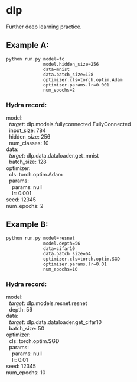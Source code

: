 # dlp
Further deep learning practice. 

## Example A: 

```
python run.py model=fc 
              model.hidden_size=256
              data=mnist 
              data.batch_size=128
              optimizer.cls=torch.optim.Adam
              optimizer.params.lr=0.001
              num_epochs=2
```

### Hydra record:

model:  
&nbsp;&nbsp;_target_: dlp.models.fullyconnected.FullyConnected  
&nbsp;&nbsp;input_size: 784  
&nbsp;&nbsp;hidden_size: 256  
&nbsp;&nbsp;num_classes: 10  
data:  
&nbsp;&nbsp;_target_: dlp.data.dataloader.get_mnist  
&nbsp;&nbsp;batch_size: 128  
optimizer:  
&nbsp;&nbsp;cls: torch.optim.Adam  
&nbsp;&nbsp;params:  
&nbsp;&nbsp;&nbsp;&nbsp;params: null  
&nbsp;&nbsp;&nbsp;&nbsp;lr: 0.001  
seed: 12345  
num_epochs: 2  


## Example B:

```
python run.py model=resnet
              model.depth=56
              data=cifar10 
              data.batch_size=64
              optimizer.cls=torch.optim.SGD
              optimizer.params.lr=0.01
              num_epochs=10
```

### Hydra record:

model:  
&nbsp;&nbsp;_target_: dlp.models.resnet.resnet  
&nbsp;&nbsp;depth: 56  
data:  
&nbsp;&nbsp;_target_: dlp.data.dataloader.get_cifar10  
&nbsp;&nbsp;batch_size: 50  
optimizer:  
&nbsp;&nbsp;cls: torch.optim.SGD  
&nbsp;&nbsp;params:  
&nbsp;&nbsp;&nbsp;&nbsp;params: null  
&nbsp;&nbsp;&nbsp;&nbsp;lr: 0.01  
seed: 12345  
num_epochs: 10  


